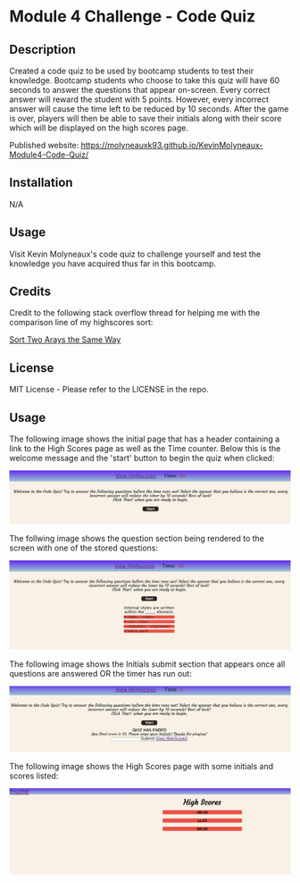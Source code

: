# Module 4 Challenge - Code Quiz

## Description

Created a code quiz to be used by bootcamp students to test their knowledge. Bootcamp students who choose to take this quiz will have 60 seconds to answer the questions that appear on-screen. Every correct answer will reward the student with 5 points. However, every incorrect answer will cause the time left to be reduced by 10 seconds. After the game is over, players will then be able to save their initials along with their score which will be displayed on the high scores page. 

Published website:  https://molyneauxk93.github.io/KevinMolyneaux-Module4-Code-Quiz/

## Installation

N/A

## Usage

Visit Kevin Molyneaux's code quiz to challenge yourself and test the knowledge you have acquired thus far in this bootcamp.

## Credits

Credit to the following stack overflow thread for helping me with the comparison line of my highscores sort: 

<a href="https://stackoverflow.com/questions/11499268/sort-two-arrays-the-same-way">Sort Two Arays the Same Way</a>

## License

MIT License - Please refer to the LICENSE in the repo.

## Usage
The following image shows the initial page that has a header containing a link to the High Scores page as well as the Time counter. Below this is the welcome message and the 'start' button to begin the quiz when clicked:

![alt text](assets/images/quiz-start-page.jpg)

The follwing image shows the question section being rendered to the screen with one of the stored questions:

![alt text](assets/images/quiz-begins.jpg)

The following image shows the Initials submit section that appears once all questions are answered OR the timer has run out: 

![alt text](assets/images/quiz-end.jpg)

The following image shows the High Scores page with some initials and scores listed: 

![alt text](assets/images/high-scores.jpg)

